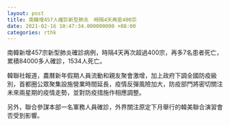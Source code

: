 ```yaml
---
layout: post
title: 南韓增457人確診新型肺炎　時隔4天再逾400宗
date: 2021-02-16 10:47:34.000000000 +08:00
categories: rthk
---
```


南韓新增457宗新型肺炎確診病例，時隔4天再次超過400宗，再多7名患者死亡，累積84000多人確診，1534人死亡。

韓聯社報道，農曆新年假期人員流動和親友聚會激增，加上政府下調全國防疫級別，首都圈公眾聚集設施營業時間延長，疫情反彈風險加大，防疫部門將密切關注未來兩星期的疫情走勢，並對防疫措施作相應調整。

另外，聯合參謀本部一名軍務人員確診，外界關注原定下月舉行的韓美聯合演習會否受到影響。
